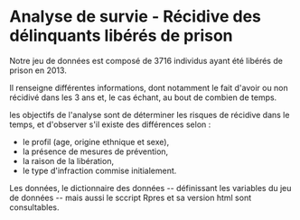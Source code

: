 # Analyse de survie - Récidive des délinquants libérés de prison


Notre jeu de données est composé de 3716 individus ayant été libérés de prison en 2013.

Il renseigne différentes informations, dont notamment le fait d'avoir ou non récidivé dans les 3 ans et, le cas échant, au bout de combien de temps.

les objectifs de l'analyse sont de déterminer les risques de récidive dans le temps, et d'observer s'il existe des différences selon : 
- le profil (age, origine ethnique et sexe),
- la présence de mesures de prévention,
- la raison de la libération,
- le type d'infraction commise initialement.

Les données, le dictionnaire des données -- définissant les variables du jeu de données -- mais aussi le sccript Rpres et sa version html sont consultables. 
